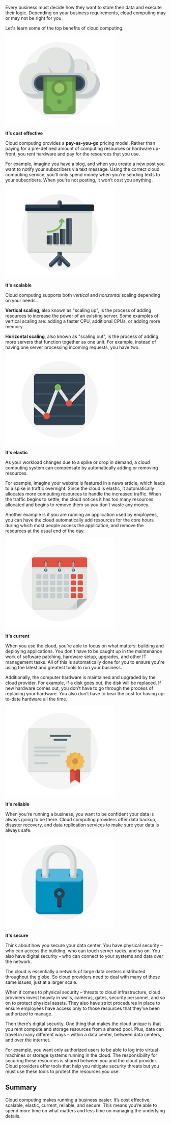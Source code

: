 Every business must decide how they want to store their data and execute their logic. Depending on your business requirements, cloud computing may or may not be right for you.

Let's learn some of the top benefits of cloud computing.

![Paper bill and a cloud representing cost effectiveness](../media/3-cost-effective.png)

**It’s cost effective**

Cloud computing provides a **pay-as-you-go** pricing model. Rather than paying for a pre-defined amount of computing resources or hardware up-front, you rent hardware and pay for the resources that you use.

For example, imagine you have a blog, and when you create a new post you want to notify your subscribers via text message. Using the correct cloud computing service, you'll only spend money when you're sending texts to your subscribers. When you're not posting, it won’t cost you anything.

![Growth chart representing scalability](../media/3-scalable.png)

**It's scalable**

Cloud computing supports both _vertical_ and _horizontal_ scaling depending on your needs.

**Vertical scaling**, also known as "scaling up", is the process of adding resources to increase the power of an existing server. Some examples of vertical scaling are: adding a faster CPU, additional CPUs, or adding more memory.

**Horizontal scaling**, also known as "scaling out", is the process of adding more servers that function together as one unit. For example, instead of having one server processing incoming requests, you have two.

![Point graph representing elasticity](../media/3-elastic.png)

**It's elastic**

As your workload changes due to a spike or drop in demand, a cloud computing system can compensate by automatically adding or removing resources.

For example, imagine your website is featured in a news article, which leads to a spike in traffic overnight. Since the cloud is elastic, it automatically allocates more computing resources to handle the increased traffic. When the traffic begins to settle, the cloud notices it has too many resources allocated and begins to remove them so you don’t waste any money.

Another example is if you are running an application used by employees, you can have the cloud automatically add resources for the core hours during which most people access the application, and remove the resources at the usual end of the day.

![Calendar representing staying current](../media/3-current.png)

**It's current**

When you use the cloud, you’re able to focus on what matters: building and deploying applications. You don't have to be caught up in the maintenance work of software patching, hardware setup, upgrades, and other IT management tasks. All of this is automatically done for you to ensure you're using the latest and greatest tools to run your business.

Additionally, the computer hardware is maintained and upgraded by the cloud provider. For example, if a disk goes out, the disk will be replaced. If new hardware comes out, you don’t have to go through the process of replacing your hardware. You also don’t have to bear the cost for having up-to-date hardware all the time.

![Certificate representing reliability](../media/3-reliable.png)

**It's reliable**

When you're running a business, you want to be confident your data is always going to be there. Cloud computing providers offer data backup, disaster recovery, and data replication services to make sure your data is always safe.

![Lock representing security](../media/3-secure.png)

**It's secure**

Think about how you secure your data center. You have physical security &ndash; who can access the building, who can touch server racks, and so on. You also have digital security &ndash; who can connect to your systems and data over the network.

The cloud is essentially a network of large data centers distributed throughout the globe. So cloud providers need to deal with many of these same issues, just at a larger scale.

When it comes to physical security &ndash; threats to cloud infrastructure, cloud providers invest heavily in walls, cameras, gates, security personnel, and so on to protect physical assets. They also have strict procedures in place to ensure employees have access only to those resources that they’ve been authorized to manage.

Then there’s digital security. One thing that makes the cloud unique is that you rent compute and storage resources from a shared pool. Plus, data can travel in many different ways &ndash; within a data center, between data centers, and over the internet.

For example, you want only authorized users to be able to log into virtual machines or storage systems running in the cloud. The responsibility for securing these resources is shared between you and the cloud provider. Cloud providers offer tools that help you mitigate security threats but you must use these tools to protect the resources you use.

## Summary

Cloud computing makes running a business easier. It’s cost effective, scalable, elastic, current, reliable, and secure. This means you’re able to spend more time on what matters and less time on managing the underlying details.
